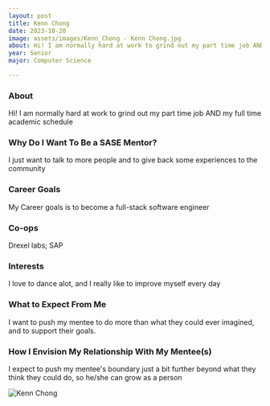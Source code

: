 ```yaml
---
layout: post
title: Kenn Chong 
date: 2023-10-20
image: assets/images/Kenn_Chong - Kenn Chong.jpg
about: Hi! I am normally hard at work to grind out my part time job AND my full time academic schedule
year: Senior
major: Computer Science

---
```


### About

Hi! I am normally hard at work to grind out my part time job AND my full time academic schedule

### Why Do I Want To Be a SASE Mentor?

I just want to talk to more people and to give back some experiences to the community

### Career Goals

My Career goals is to become a full-stack software engineer

### Co-ops

Drexel labs; SAP

### Interests

I love to dance alot, and I really like to improve myself every day

### What to Expect From Me

I want to push my mentee to do more than what they could ever imagined, and to support their goals.

### How I Envision My Relationship With My Mentee(s) 

I expect to push my mentee's boundary just a bit further beyond what they think they could do, so he/she can grow as a person

<div class="text-center my-5">
    <img src="https://sase-drexel.github.io/mentorship-2023/assets/images/Kenn_Chong - Kenn Chong.jpg" alt="Kenn Chong" class="rounded post-img" />
</div>
